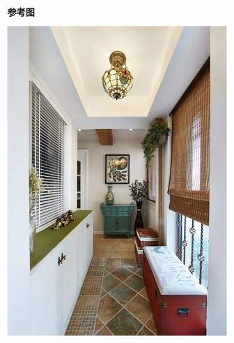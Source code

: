 ## 参考图
![Image text](https://github.com/liuzhangxian/architect-learning/blob/master/%E8%A3%85%E4%BF%AE/2020-03-28-012157.jpg)
